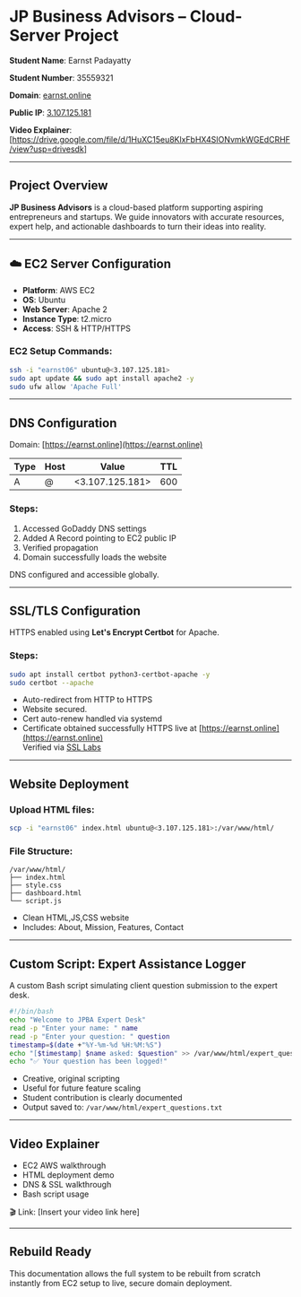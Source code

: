 
# JP Business Advisors – Cloud-Server Project

**Student Name**: Earnst Padayatty  

**Student Number**: 35559321 

**Domain**: [earnst.online](https://earnst.online) 

**Public IP**: [3.107.125.181](http://3.107.125.181)

**Video Explainer**: [https://drive.google.com/file/d/1HuXC15eu8KlxFbHX4SIONvmkWGEdCRHF/view?usp=drivesdk]

---

## Project Overview

**JP Business Advisors** is a cloud-based platform supporting aspiring entrepreneurs and startups. We guide innovators with accurate resources, expert help, and actionable dashboards to turn their ideas into reality.


---

## ☁️ EC2 Server Configuration

- **Platform**: AWS EC2  
- **OS**: Ubuntu   
- **Web Server**: Apache 2  
- **Instance Type**: t2.micro  
- **Access**: SSH & HTTP/HTTPS

### EC2 Setup Commands:
```bash
ssh -i "earnst06" ubuntu@<3.107.125.181>
sudo apt update && sudo apt install apache2 -y
sudo ufw allow 'Apache Full'
```
---

## DNS Configuration

Domain: [https://earnst.online](https://earnst.online)

| Type | Host | Value           | TTL  |
|------|------|------------------|------|
| A    | @    | <3.107.125.181>  | 600  |

### Steps:
1. Accessed GoDaddy DNS settings  
2. Added A Record pointing to EC2 public IP  
3. Verified propagation   
4. Domain successfully loads the website

 DNS configured and accessible globally.

---

## SSL/TLS Configuration

HTTPS enabled using **Let's Encrypt Certbot** for Apache.

### Steps:
```bash
sudo apt install certbot python3-certbot-apache -y
sudo certbot --apache
```

- Auto-redirect from HTTP to HTTPS  
- Website secured. 
- Cert auto-renew handled via systemd
- Certificate obtained successfully
 HTTPS live at [https://earnst.online](https://earnst.online)  
   Verified via [SSL Labs](https://www.ssllabs.com/ssltest/analyze.html?d=earnst.online)

---

##  Website Deployment

### Upload HTML files:
```bash
scp -i "earnst06" index.html ubuntu@<3.107.125.181>:/var/www/html/
```

### File Structure:
```
/var/www/html/
├── index.html
├── style.css
├── dashboard.html 
└── script.js 
```

- Clean HTML,JS,CSS website  
- Includes: About, Mission, Features, Contact

---

##  Custom Script: Expert Assistance Logger

A custom Bash script simulating client question submission to the expert desk.

```bash
#!/bin/bash
echo "Welcome to JPBA Expert Desk"
read -p "Enter your name: " name
read -p "Enter your question: " question
timestamp=$(date +"%Y-%m-%d %H:%M:%S")
echo "[$timestamp] $name asked: $question" >> /var/www/html/expert_questions.txt
echo "✅ Your question has been logged!"
```
-  Creative, original scripting  
-  Useful for future feature scaling  
-  Student contribution is clearly documented  
-  Output saved to: `/var/www/html/expert_questions.txt`

---

##  Video Explainer

- EC2 AWS walkthrough 
- HTML deployment demo  
- DNS & SSL walkthrough  
- Bash script usage

🎬 Link: [Insert your video link here]


---

##  Rebuild Ready

This documentation allows the full system to be rebuilt from scratch instantly from EC2 setup to live, secure domain deployment.
